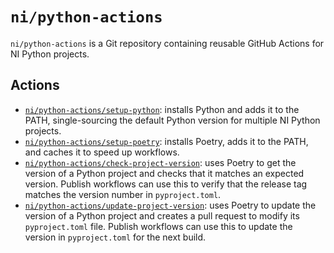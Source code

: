 # `ni/python-actions`

`ni/python-actions` is a Git repository containing reusable GitHub Actions for NI Python projects.

## Actions

- [`ni/python-actions/setup-python`](setup-python): installs Python and adds it to the PATH,
  single-sourcing the default Python version for multiple NI Python projects.
- [`ni/python-actions/setup-poetry`](setup-poetry): installs Poetry, adds it to the PATH, and caches
  it to speed up workflows.
- [`ni/python-actions/check-project-version`](check-project-version): uses Poetry to get the version
  of a Python project and checks that it matches an expected version. Publish workflows can use this
  to verify that the release tag matches the version number in `pyproject.toml`.
- [`ni/python-actions/update-project-version`](update-project-version): uses Poetry to update the
  version of a Python project and creates a pull request to modify its `pyproject.toml` file.
  Publish workflows can use this to update the version in `pyproject.toml` for the next build.
